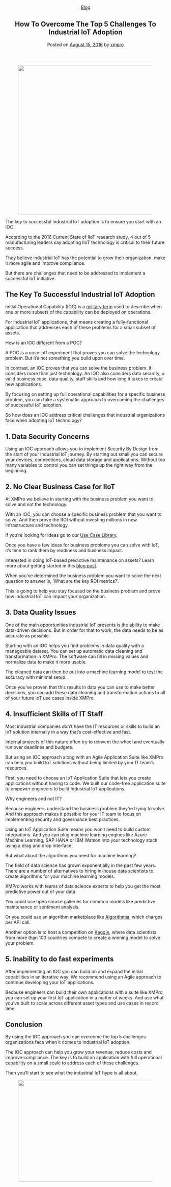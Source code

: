 
<article class="post-5332 post type-post status-publish format-standard has-post-thumbnail hentry category-blog tag-solutions tag-use-cases" id="post-5332">
<div class="article-inner">
<header class="entry-header">
<div class="entry-header-text entry-header-text-top text-center">
<h6 class="entry-category is-xsmall"><a href="https://xmpro.com/category/blog/" rel="category tag">Blog</a></h6><h1 class="entry-title">How To Overcome The Top 5 Challenges To Industrial IoT Adoption</h1><div class="entry-divider is-divider small"></div>
<div class="entry-meta uppercase is-xsmall">
<span class="posted-on">Posted on <a href="https://xmpro.com/industrial-iot-adoption/" rel="bookmark"><time class="entry-date published" datetime="2016-08-15T15:31:31+00:00">August 15, 2016</time></a></span> <span class="byline">by <span class="meta-author vcard"><a class="url fn n" href="https://xmpro.com/author/xmpro/">xmpro</a></span></span> </div>
</div>
</header>
<div class="entry-content single-page">
<div class="wpb-content-wrapper"><div class="vc_row wpb_row vc_row-fluid"><div class="wpb_column vc_column_container vc_col-sm-12"><div class="vc_column-inner"><div class="wpb_wrapper">
<div class="wpb_single_image wpb_content_element vc_align_center wpb_content_element">
<figure class="wpb_wrapper vc_figure">
<div class="vc_single_image-wrapper vc_box_border_grey"><img height="467" src="https://xmpro.com/wp-content/uploads/2016/08/Industrial-IoT-Adoption-1.jpg" width="700"/>
</div>
</figure>
</div>
<div class="wpb_text_column wpb_content_element">
<div class="wpb_wrapper">
<p>The key to successful industrial IoT adoption is to ensure you start with an IOC.</p>
<p>According to the 2016 Current State of IIoT research study, 4 out of 5 manufacturing leaders say adopting IIoT technology is critical to their future success.</p>
<p>They believe industrial IoT has the potential to grow their organization, make it more agile and improve compliance.</p>
<p>But there are challenges that need to be addressed to implement a successful IoT initiative.</p>
<h2>The Key To Successful Industrial IoT Adoption</h2>
<p>Initial Operational Capability (IOC) is a <a href="http://www.acqnotes.com/acqnote/acquisitions/initial-operational-capability" rel="noopener noreferrer" target="_blank">military term</a> used to describe when one or more subsets of the capability can be deployed on operations.</p>
<p>For industrial IoT applications, that means creating a fully-functional application that addresses each of these problems for a small subset of assets.</p>
<p>How is an IOC different from a POC?</p>
<p>A POC is a once-off experiment that proves you can solve the technology problem. But it’s not something you build upon over time.</p>
<p>In contrast, an IOC proves that you can solve the business problem. It considers more than just technology. An IOC also considers data security, a valid business case, data quality, staff skills and how long it takes to create new applications.</p>
<p>By focusing on setting up full operational capabilities for a specific business problem, you can take a systematic approach to overcoming the challenges of successful IoT adoption.</p>
<p>So how does an IOC address critical challenges that industrial organizations face when adopting IoT technology?</p>
<h2>1. Data Security Concerns</h2>
<p>Using an IOC approach allows you to implement Security By Design from the start of your industrial IoT journey. By starting out small you can secure your devices, connections, cloud data storage and applications. Without too many variables to control you can set things up the right way from the beginning.</p>
<h2>2. No Clear Business Case for IIoT</h2>
<p>At XMPro we believe in starting with the business problem you want to solve and not the technology.</p>
<p>With an IOC, you can choose a specific business problem that you want to solve. And then prove the ROI without investing millions in new infrastructure and technology.</p>
<p>If you’re looking for ideas go to our <a href="https://xmpro.com/iot-use-cases/" rel="noopener noreferrer" target="_blank">Use Case Library</a>.</p>
<p>Once you have a few ideas for business problems you can solve with IoT, it’s time to rank them by readiness and business impact.</p>
<p>Interested in doing IoT-based predictive maintenance on assets? Learn more about getting started in this <a href="https://xmpro.com/iot-predictive-maintenance/" rel="noopener noreferrer" target="_blank">blog post</a>.</p>
<p>When you’ve determined the business problem you want to solve the next question to answer is, ‘What are the key ROI metrics?’.</p>
<p>This is going to help you stay focused on the business problem and prove how industrial IoT can impact your organization.</p>
<h2>3. Data Quality Issues</h2>
<p>One of the main opportunities industrial IoT presents is the ability to make data-driven decisions. But in order for that to work, the data needs to be as accurate as possible.</p>
<p>Starting with an IOC helps you find problems in data quality with a manageable dataset. You can set up automatic data cleaning and transformation in XMPro. The software can fill in missing values and normalize data to make it more usable.</p>
<p>The cleaned data can then be put into a machine learning model to test the accuracy with minimal setup.</p>
<p>Once you’ve proven that this results in data you can use to make better decisions, you can add these data cleaning and transformation actions to all of your future IoT use cases inside XMPro.</p>
</div>
</div>
</div></div></div></div><div class="vc_row wpb_row vc_row-fluid"><div class="wpb_column vc_column_container vc_col-sm-12"><div class="vc_column-inner"><div class="wpb_wrapper">
<div class="wpb_text_column wpb_content_element">
<div class="wpb_wrapper">
<h2>4. Insufficient Skills of IT Staff</h2>
<p>Most industrial companies don’t have the IT resources or skills to build an IoT solution internally in a way that’s cost-effective and fast.</p>
<p>Internal projects of this nature often try to reinvent the wheel and eventually run over deadlines and budgets.</p>
<p>But using an IOC approach along with an Agile Application Suite like XMPro can help you build IoT solutions without being limited by your IT team’s resources.</p>
<p>First, you need to choose an IoT Application Suite that lets you create applications without having to code. We built our code-free application suite to empower engineers to build Industrial IoT applications.</p>
<p>Why engineers and not IT?</p>
<p>Because engineers understand the business problem they’re trying to solve. And this approach makes it possible for your IT team to focus on implementing security and governance best practices.</p>
<p>Using an IoT Application Suite means you won’t need to build custom integrations. And you can plug machine learning engines like Azure Machine Learning, SAP HANA or IBM Watson into your technology stack using a drag and drop interface.</p>
<p>But what about the algorithms you need for machine learning?</p>
<p>The field of data science has grown exponentially in the past few years. There are a number of alternatives to hiring in-house data scientists to create algorithms for your machine learning models.</p>
<p>XMPro works with teams of data science experts to help you get the most predictive power out of your data.</p>
<p>You could use open source galleries for common models like predictive maintenance or sentiment analysis.</p>
<p>Or you could use an algorithm marketplace like <a href="https://algorithmia.com" rel="noopener noreferrer" target="_blank">Algorithmia</a>, which charges per API call.</p>
<p>Another option is to host a competition on <a href="https://www.kaggle.com" rel="noopener noreferrer" target="_blank">Kaggle</a>, where data scientists from more than 100 countries compete to create a winning model to solve your problem.</p>
<h2>5. Inability to do fast experiments<b> </b></h2>
<p>After implementing an IOC you can build on and expand the initial capabilities in an iterative way. We recommend using an Agile approach to continue developing your IoT applications.</p>
<p>Because engineers can build their own applications with a suite like XMPro, you can set up your first IoT application in a matter of weeks. And use what you’ve built to scale across different asset types and use cases in record time.</p>
<h2>Conclusion</h2>
<p>By using the IOC approach you can overcome the top 5 challenges organizations face when it comes to industrial IoT adoption.</p>
<p>The IOC approach can help you grow your revenue, reduce costs and improve compliance. The key is to build an application with full operational capability on a small scale to address each of these challenges.</p>
<p>Then you’ll start to see what the industrial IoT hype is all about.</p>
</div>
</div>
</div></div></div></div><div class="vc_row wpb_row vc_row-fluid"><div class="wpb_column vc_column_container vc_col-sm-12"><div class="vc_column-inner"><div class="wpb_wrapper">
<div class="wpb_single_image wpb_content_element vc_align_center wpb_content_element">
<figure class="wpb_wrapper vc_figure">
<a class="vc_single_image-wrapper vc_box_border_grey" href="https://xmpro.com/ultimate-guide-to-industrial-digital-twin/" target="_blank"><img height="319" src="https://xmpro.com/wp-content/uploads/2022/05/XMPRO_CTA_Banner-01-min-1024x320.png" width="1020"/>
</a>
</figure>
</div>
</div></div></div></div>
</div>
<div class="blog-share text-center"><div class="is-divider medium"></div><div class="social-icons share-icons share-row relative"><a aria-label="Share on WhatsApp" class="icon button circle is-outline tooltip whatsapp show-for-medium" data-action="share/whatsapp/share" href="whatsapp://send?text=How%20To%20Overcome%20The%20Top%205%20Challenges%20To%20Industrial%20IoT%20Adoption - https://xmpro.com/industrial-iot-adoption/" title="Share on WhatsApp"><i class="icon-whatsapp"></i></a><a aria-label="Share on Facebook" class="icon button circle is-outline tooltip facebook" data-label="Facebook" href="https://www.facebook.com/sharer.php?u=https://xmpro.com/industrial-iot-adoption/" onclick="window.open(this.href,this.title,'width=500,height=500,top=300px,left=300px'); return false;" rel="noopener nofollow" target="_blank" title="Share on Facebook"><i class="icon-facebook"></i></a><a aria-label="Share on Twitter" class="icon button circle is-outline tooltip twitter" href="https://twitter.com/share?url=https://xmpro.com/industrial-iot-adoption/" onclick="window.open(this.href,this.title,'width=500,height=500,top=300px,left=300px'); return false;" rel="noopener nofollow" target="_blank" title="Share on Twitter"><i class="icon-twitter"></i></a><a aria-label="Email to a Friend" class="icon button circle is-outline tooltip email" href="/cdn-cgi/l/email-protection#cdf2beb8afa7a8aeb9f085a2bae8fffd99a2e8fffd82bba8bfaea2a0a8e8fffd99a5a8e8fffd99a2bde8fffdf8e8fffd8ea5aca1a1a8a3aaa8bee8fffd99a2e8fffd84a3a9b8beb9bfa4aca1e8fffd84a299e8fffd8ca9a2bdb9a4a2a3ebafa2a9b4f08ea5a8aea6e8fffdb9a5a4bee8fffda2b8b9e8fe8ce8fffda5b9b9bdbee8fe8ce8ff8be8ff8bb5a0bdbfa2e3aea2a0e8ff8ba4a3a9b8beb9bfa4aca1e0a4a2b9e0aca9a2bdb9a4a2a3e8ff8b" rel="nofollow" title="Email to a Friend"><i class="icon-envelop"></i></a><a aria-label="Pin on Pinterest" class="icon button circle is-outline tooltip pinterest" href="https://pinterest.com/pin/create/button?url=https://xmpro.com/industrial-iot-adoption/&amp;media=https://xmpro.com/wp-content/uploads/2016/08/Industrial-IoT-Adoption-1.jpg&amp;description=How%20To%20Overcome%20The%20Top%205%20Challenges%20To%20Industrial%20IoT%20Adoption" onclick="window.open(this.href,this.title,'width=500,height=500,top=300px,left=300px'); return false;" rel="noopener nofollow" target="_blank" title="Pin on Pinterest"><i class="icon-pinterest"></i></a><a aria-label="Share on LinkedIn" class="icon button circle is-outline tooltip linkedin" href="https://www.linkedin.com/shareArticle?mini=true&amp;url=https://xmpro.com/industrial-iot-adoption/&amp;title=How%20To%20Overcome%20The%20Top%205%20Challenges%20To%20Industrial%20IoT%20Adoption" onclick="window.open(this.href,this.title,'width=500,height=500,top=300px,left=300px'); return false;" rel="noopener nofollow" target="_blank" title="Share on LinkedIn"><i class="icon-linkedin"></i></a></div></div></div>
<nav class="navigation-post" id="nav-below" role="navigation">
<div class="flex-row next-prev-nav bt bb">
<div class="flex-col flex-grow nav-prev text-left">

</div>

</div>
</nav>
</div>
</article>
<div class="comments-area" id="comments">
</div>
